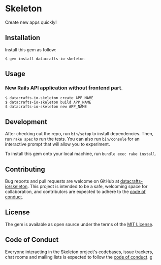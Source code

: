 # Skeleton

Create new apps quickly!

## Installation

Install this gem as follow:

    $ gem install datacrafts-io-skeleton

## Usage

### New Rails API application without frontend part.

    $ datacrafts-io-skeleton create APP_NAME
    $ datacrafts-io-skeleton build APP_NAME
    $ datacrafts-io-skeleton new APP_NAME

## Development

After checking out the repo, run `bin/setup` to install dependencies. Then, run `rake spec` to run the tests. You can also run `bin/console` for an interactive prompt that will allow you to experiment.

To install this gem onto your local machine, run `bundle exec rake install`.

## Contributing

Bug reports and pull requests are welcome on GitHub at [datacrafts-io/skeleton](https://github.com/datacrafts-io/skeleton). This project is intended to be a safe, welcoming space for collaboration, and contributors are expected to adhere to the [code of conduct](https://github.com/datacrafts-io/skeleton/blob/master/CODE_OF_CONDUCT.md).


## License

The gem is available as open source under the terms of the [MIT License](https://opensource.org/licenses/MIT).

## Code of Conduct

Everyone interacting in the Skeleton project's codebases, issue trackers, chat rooms and mailing lists is expected to follow the [code of conduct](https://github.com/datacrafts-io/skeleton/blob/master/CODE_OF_CONDUCT.md).
g